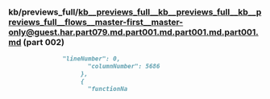 ### kb/previews_full/kb__previews_full__kb__previews_full__kb__previews_full__flows__master-first__master-only@guest.har.part079.md.part001.md.part001.md.part001.md (part 002)

```md
               "lineNumber": 0,
                      "columnNumber": 5686
                    },
                    {
                      "functionNa
```

```
